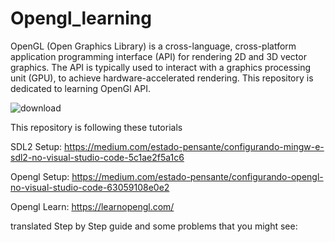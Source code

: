 # Opengl_learning
OpenGL (Open Graphics Library) is a cross-language, cross-platform application programming interface (API) for rendering 2D and 3D vector graphics. The API is typically used to interact with a graphics processing unit (GPU), to achieve hardware-accelerated rendering.
This repository is dedicated to learning OpenGl API.

![download](https://github.com/KatsuMouley/Opengl_learning/assets/130433332/a8729a9b-1c62-4a55-aff0-26dba0968dad)

This repository is following these tutorials

SDL2 Setup: https://medium.com/estado-pensante/configurando-mingw-e-sdl2-no-visual-studio-code-5c1ae2f5a1c6

Opengl Setup: https://medium.com/estado-pensante/configurando-opengl-no-visual-studio-code-63059108e0e2

Opengl Learn: https://learnopengl.com/

translated Step by Step guide and some problems that you might see:
